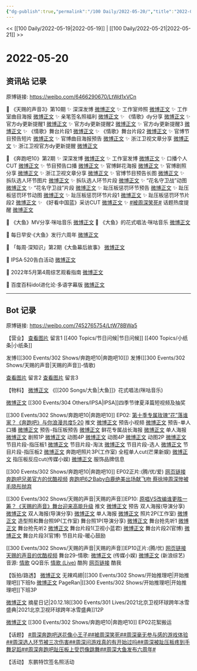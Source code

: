 ```yaml
---
{"dg-publish":true,"permalink":"/100 Daily/2022-05-20/","title":"2022-05-20","created":"2022-12-04T17:02:52.000+08:00","updated":"2023-04-11T14:46:34.000+08:00"}
---
```



<< [[100 Daily/2022-05-19\|2022-05-19]] | [[100 Daily/2022-05-21\|2022-05-21]] >>

# 2022-05-20

## 资讯站 记录

原博链接: https://weibo.com/6466290670/LtWd1xVCn

💫 《天赐的声音3》第10期
✨ 深深发博 [微博正文](https://m.weibo.cn/6466290670/4771338395059891)
✨ 工作室帅照 [微博正文](https://m.weibo.cn/6466290670/4771342970787208)
✨ 工作室曲目海报 [微博正文](https://m.weibo.cn/6466290670/4771295101716834)
✨ 亲笔签名照福利 [微博正文](https://m.weibo.cn/6466290670/4771229753411781)
✨ 《情歌》dy分享 [微博正文](https://m.weibo.cn/6466290670/4771279649115378)
✨ 官方dy更新提醒1 [微博正文](https://m.weibo.cn/6466290670/4771265427276826)
✨ 官方dy更新提醒2 [微博正文](https://m.weibo.cn/6466290670/4771253170738276)
✨ 官方dy更新提醒3 [微博正文](https://m.weibo.cn/6466290670/4771234045234493)
✨ 《情歌》舞台片段1 [微博正文](https://m.weibo.cn/6466290670/4771342434173601)
✨ 《情歌》舞台片段2 [微博正文](https://m.weibo.cn/1315706994/4771334557535359)
✨ 官博节目预告短片 [微博正文](https://m.weibo.cn/6466290670/4771175458673795)
✨ 官博曲目海报预告 [微博正文](https://m.weibo.cn/6466290670/4771232379311420)
✨ 浙江卫视文章分享 [微博正文](https://m.weibo.cn/6466290670/4771173860905055)
✨ 浙江卫视官方dy更新提醒 [微博正文](https://m.weibo.cn/6466290670/4771313938599313)

💫 《奔跑吧10》第2期
✨ 深深发博 [微博正文](https://m.weibo.cn/6466290670/4771276206113853)
✨ 工作室发博 [微博正文](https://m.weibo.cn/6466290670/4771322771015296)
✨ 口播个人CUT [微博正文](https://m.weibo.cn/6466290670/4771145079327434)
✨ 节目预告口播 [微博正文](https://m.weibo.cn/6466290670/4771141829004095)
✨ 官博鲜花海报 [微博正文](https://m.weibo.cn/6466290670/4771172396305704)
✨ 官博剧照分享 [微博正文](https://m.weibo.cn/6466290670/4771266269285757)
✨ 浙江卫视文章分享 [微博正文](https://m.weibo.cn/6466290670/4771216613968840)
✨ 官博节目预告长图 [微博正文](https://m.weibo.cn/6466290670/4771226020746280)
✨ 拆队选人环节图片 [微博正文](https://m.weibo.cn/6466290670/4771308729274824)
✨ 拆队选人环节片段 [微博正文](https://m.weibo.cn/6466290670/4771310816991095)
✨ “花名守卫战”动图 [微博正文](https://m.weibo.cn/6466290670/4771303124633307)
✨ “花名守卫战”片段 [微博正文](https://m.weibo.cn/6466290670/4771304152239736)
✨ 趾压板惩罚环节预告 [微博正文](https://m.weibo.cn/6466290670/4771235462908126)
✨ 趾压板惩罚环节动图 [微博正文](https://m.weibo.cn/6466290670/4771309655169327)
✨ 趾压板惩罚环节片段1 [微博正文](https://m.weibo.cn/6466290670/4771320477519054)
✨ 趾压板惩罚环节片段2 [微博正文](https://m.weibo.cn/6466290670/4771311140735047)
✨ 《好看中国蓝》采访CUT [微博正文](https://m.weibo.cn/6466290670/4770995157600094)
✨ [#被周深笑死#](https://s.weibo.com/weibo?q=%23%E8%A2%AB%E5%91%A8%E6%B7%B1%E7%AC%91%E6%AD%BB%23) 话题热度提醒 [微博正文](https://m.weibo.cn/6466290670/4771322373343069)

💫 《大鱼》MV分享·咪咕音乐 [微博正文](https://m.weibo.cn/6466290670/4770991458746467)
💫 《大鱼》的花式唱法·咪咕音乐 [微博正文](https://m.weibo.cn/6466290670/4771139262349328)

💫 每日早安·《大鱼》发行六周年 [微博正文](https://m.weibo.cn/6466290670/4771113668183113)

💫 「每周·深知识」第2期《大鱼幕后故事》
[微博正文](https://m.weibo.cn/6466290670/4771190634448033)

💫 IPSA·520告白活动 [微博正文](https://m.weibo.cn/6466290670/4771184412987731)

💫 2022年5月第4周综艺观看指南 [微博正文](https://m.weibo.cn/6466290670/4771125420101419)

💫 百度百科idol进化论·多语字幕版 [微博正文](https://m.weibo.cn/6466290670/4771137966048274)

---
## Bot 记录

原博链接: https://weibo.com/7452765754/LtW78BWa5

【营业】
[查看图片](https://wx1.sinaimg.cn/large/0088n2Pggy1h2fajf1597j30yi0gbwfz.jpg) 留言1 [](https://m.weibo.cn/1736988591/4770416135243962) [[400 Topics/节日问候\|节日问候]] [[400 Topics/小纸条\|小纸条]]

[](https://m.weibo.cn/1736988591/4771274369533023) 发博([[300 Events/302 Shows/奔跑吧10\|奔跑吧10]])
[](https://m.weibo.cn/1736988591/4771337674164256) 发博([[300 Events/302 Shows/天赐的声音\|天赐的声音]]-情歌)

[查看图片](https://wx1.sinaimg.cn/large/0088n2Pggy1h2fajrdovgj30yi06tdg1.jpg) 留言2 [](https://m.weibo.cn/1736988591/4770780460354838)
[查看图片](https://wx2.sinaimg.cn/large/0088n2Pggy1h2fajy4wcbj30yi087glw.jpg) 留言3 [](https://m.weibo.cn/2113076563/4771334255024039)

【物料】
[微博正文](https://m.weibo.cn/1867028705/4771132999469680) 《[[200 Songs/大鱼\|大鱼]]》花式唱法(咪咕音乐)

[微博正文](https://m.weibo.cn/1851789841/4771179200779054) [[300 Events/304 Others/IPSA\|IPSA]]四季节律夏泽篇短视频及抽奖

[[300 Events/302 Shows/奔跑吧10\|奔跑吧10]] EP02:
[第十季专属玫瑰“花”落谁家？《奔跑吧》与你浪漫共度5·20](https://weibo.cn/sinaurl?u=https%3A%2F%2Fmp.weixin.qq.com%2Fs%2FI_oCzqkmfhnybJxPCDnLsQ) 推文
[微博正文](https://m.weibo.cn/5242381821/4771140520383342) 预告小视频
[微博正文](https://m.weibo.cn/5242381821/4771144777596974) 预告-单人口播
[微博正文](https://m.weibo.cn/5242381821/4771231099785505) 预告-指压板预告
[微博正文](https://m.weibo.cn/5242381821/4771215996356517) 鲜花专属战长海报
[微博正文](https://m.weibo.cn/5242381821/4771170710720294) 单人海报
[微博正文](https://m.weibo.cn/5242381821/4771264474650261) 剧照1P
[微博正文](https://m.weibo.cn/5242381821/4771300712650665) 动图4P
[微博正文](https://m.weibo.cn/5242381821/4771305867446911) 动图4P
[微博正文](https://m.weibo.cn/5242381821/4771308553113699) 动图2P
[微博正文](https://m.weibo.cn/1878335471/4771309315955601) 节目片段-指压板1
[微博正文](https://m.weibo.cn/2110705772/4771302289966025) 节目片段-淘汰
[微博正文](https://m.weibo.cn/2110705772/4771308934793595) 节目片段-选人
[微博正文](https://m.weibo.cn/2110705772/4771310494292819) 节目片段-指压板2
[微博正文](https://m.weibo.cn/7478855230/4771322087084971) 奔跑吧照片3P(工作室)
[](https://m.weibo.cn/1591169702/4771325082606938) 全程单人cut(芒果新娱)
[微博正文](https://m.weibo.cn/2116890350/4771321580098414) 指压板反应cut(传媒小娱)
[微博正文](https://m.weibo.cn/7710473200/4771291875247696) 服饰品牌信息

[[300 Events/302 Shows/奔跑吧10\|奔跑吧10]] EP02正片:(腾/优/爱)
[网页链接](https://weibo.cn/sinaurl?u=http%3A%2F%2Fm.v.qq.com%2Fx%2Fcover%2Fx%2Fmzc00200lg3wzis%2Fc0042y1583i.html%3F%26url_from%3Dshare%26second_share%3D0%26share_from%3Dcopy)
[奔跑吧兄弟官方的优酷视频](https://weibo.cn/sinaurl?u=https%3A%2F%2Fv.youku.com%2Fv_show%2Fid_XNTg2OTY0MTUwMA%3D%3D.html%3Fsharefrom%3Diphone%26scene%3Dlong%26playMode%3Dnormal%26sharekey%3Dea8171eb7add4a3b585ab4f30f0f13138)
[奔跑吧6之Baby白鹿绝美出场献飞吻 蔡徐坤周深惨被毛晓彤抛弃](https://weibo.cn/sinaurl?u=https%3A%2F%2Fm.iqiyi.com%2Fv_19p0ywsz9ss.html%3Fvfrm%3D2-3-0-1)

[[300 Events/302 Shows/天赐的声音\|天赐的声音]]EP10:
[原唱VS改编谁更胜一筹？《天赐的声音》舞台迎来高能升级](https://weibo.cn/sinaurl?u=https%3A%2F%2Fmp.weixin.qq.com%2Fs%2FN5bdbTHI679g-6YGYmeRWw) 推文
[微博正文](https://m.weibo.cn/1315706994/4771174733318296) 预告
[](https://m.weibo.cn/1846843604/4771147989652828) 双人海报(导演分享)
[微博正文](https://m.weibo.cn/1864316394/4771190277933695) 双人海报(导演分享)
[微博正文](https://m.weibo.cn/1315706994/4771231105025476) 单人海报
[微博正文](https://m.weibo.cn/7478855230/4771293935960825) 照片2P(工作室)
[微博正文](https://m.weibo.cn/7478855230/4771342051710105) 造型照和舞台照9P(工作室)
[](https://m.weibo.cn/1846843604/4771337584779022) 舞台照1P(导演分享)
[微博正文](https://m.weibo.cn/5876797510/4771230773937648) 舞台抢先听1
[微博正文](https://m.weibo.cn/5876797510/4771231141729632) 舞台抢先听2
[微博正文](https://m.weibo.cn/5876797510/4771310397822354) 舞台片段1(卫视小蓝君)
[微博正文](https://m.weibo.cn/1315706994/4771334557535359) 舞台片段2(官博)
[微博正文](https://m.weibo.cn/1315706994/4771340827233003) 舞台片段3(官博)
[](https://m.weibo.cn/1371117067/4771248847194683) 节目片段-暖心鼓励

[[300 Events/302 Shows/天赐的声音\|天赐的声音]]EP10正片:(腾/优)
[网页链接](https://weibo.cn/sinaurl?u=http%3A%2F%2Fm.v.qq.com%2Fx%2Fcover%2Fx%2Fmzc00200m7sxqzv%2Ff0042jh2w5r.html%3F%26url_from%3Dshare%26second_share%3D0%26share_from%3Dcopy%26pgid%3Dpage_detail%26mod_id%3Dmod_toolbar_new)
[天赐的声音的优酷视频](https://weibo.cn/sinaurl?u=https%3A%2F%2Fv.youku.com%2Fv_show%2Fid_XNTIwNTM0Njg1Mg%3D%3D.html%3Fsharefrom%3Diphone%26scene%3Dlong%26playMode%3Dnormal%26sharekey%3D0dad17dc21c81c14b7ec43d05b44cb238)
舞台29-情歌:
[](https://m.weibo.cn/1736988591/4771337674164256)
[微博正文](https://m.weibo.cn/2116890350/4771337715845945) (传媒小娱)
[微博正文](https://m.weibo.cn/1878335471/4771518268050328) (新浪综艺)
音源:
[情歌](https://weibo.cn/sinaurl?u=https%3A%2F%2Fc.y.qq.com%2Fbase%2Ffcgi-bin%2Fu%3F__%3DQQVyscJjOk0h) QQ音乐
[情歌 (Live)](https://weibo.cn/sinaurl?u=https%3A%2F%2Ft3.kugou.com%2Fsong.html%3Fid%3D7yARja9zzV2) 酷狗
[网页链接](https://weibo.cn/sinaurl?u=https%3A%2F%2Fm.kuwo.cn%2Fyinyue%2F221078123%3Ff%3Darphone%26t%3Dusercopy%26isstar%3D0) 酷我

【饭拍/路透】
[微博正文](https://m.weibo.cn/7495641082/4771006571348703) 无辣鸡翅|[[300 Events/302 Shows/开始推理吧\|开始推理吧]]下班fo
[微博正文](https://m.weibo.cn/7633014126/4771116356207321) PageRan|[[300 Events/302 Shows/开始推理吧\|开始推理吧]]下班3P

[微博正文](https://m.weibo.cn/6859101100/4771189404209199) 摘星日记|20.12.18[[300 Events/301 Lives/2021北京卫视环球跨年冰雪盛典\|2021北京卫视环球跨年冰雪盛典]]12P

[微博正文](https://m.weibo.cn/7495641082/4771130138691291) [[300 Events/302 Shows/奔跑吧10\|奔跑吧10]] EP02花絮搬运

【话题】
[#周深奔跑吧送花像小王子#](https://s.weibo.com/weibo?q=%23%E5%91%A8%E6%B7%B1%E5%A5%94%E8%B7%91%E5%90%A7%E9%80%81%E8%8A%B1%E5%83%8F%E5%B0%8F%E7%8E%8B%E5%AD%90%23)[#被周深笑死#](https://s.weibo.com/weibo?q=%23%E8%A2%AB%E5%91%A8%E6%B7%B1%E7%AC%91%E6%AD%BB%23)[#周深毫无参与感的游戏体验#](https://s.weibo.com/weibo?q=%23%E5%91%A8%E6%B7%B1%E6%AF%AB%E6%97%A0%E5%8F%82%E4%B8%8E%E6%84%9F%E7%9A%84%E6%B8%B8%E6%88%8F%E4%BD%93%E9%AA%8C%23)[#周深选人环节被三次伤害#](https://s.weibo.com/weibo?q=%23%E5%91%A8%E6%B7%B1%E9%80%89%E4%BA%BA%E7%8E%AF%E8%8A%82%E8%A2%AB%E4%B8%89%E6%AC%A1%E4%BC%A4%E5%AE%B3%23)[#周深问游戏真的有开始过吗#](https://s.weibo.com/weibo?q=%23%E5%91%A8%E6%B7%B1%E9%97%AE%E6%B8%B8%E6%88%8F%E7%9C%9F%E7%9A%84%E6%9C%89%E5%BC%80%E5%A7%8B%E8%BF%87%E5%90%97%23)[#周深被趾压板疼到手舞足蹈#](https://s.weibo.com/weibo?q=%23%E5%91%A8%E6%B7%B1%E8%A2%AB%E8%B6%BE%E5%8E%8B%E6%9D%BF%E7%96%BC%E5%88%B0%E6%89%8B%E8%88%9E%E8%B6%B3%E8%B9%88%23)[#周深奔跑吧趾压板上受罚像跳舞#](https://s.weibo.com/weibo?q=%23%E5%91%A8%E6%B7%B1%E5%A5%94%E8%B7%91%E5%90%A7%E8%B6%BE%E5%8E%8B%E6%9D%BF%E4%B8%8A%E5%8F%97%E7%BD%9A%E5%83%8F%E8%B7%B3%E8%88%9E%23)[#周深大鱼发布六周年#](https://s.weibo.com/weibo?q=%23%E5%91%A8%E6%B7%B1%E5%A4%A7%E9%B1%BC%E5%8F%91%E5%B8%83%E5%85%AD%E5%91%A8%E5%B9%B4%23)

【活动】
[](https://m.weibo.cn/3481045975/4771207352419469) 东鹏特饮签名照活动
